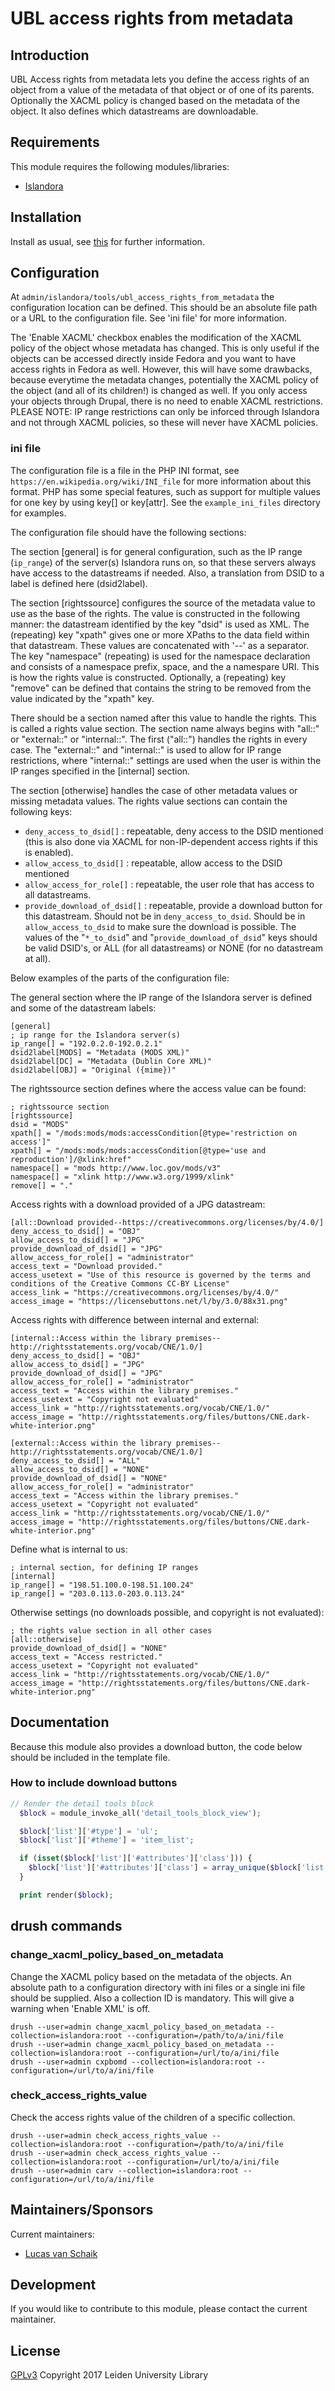 # UBL access rights from metadata

## Introduction

UBL Access rights from metadata lets you define the access rights of an object from a value of the metadata of that object or of one of its parents.
Optionally the XACML policy is changed based on the metadata of the object.
It also defines which datastreams are downloadable.

## Requirements

This module requires the following modules/libraries:

* [Islandora](https://github.com/islandora/islandora)

## Installation
 
Install as usual, see [this](https://drupal.org/documentation/install/modules-themes/modules-7) for further information.

## Configuration

At `admin/islandora/tools/ubl_access_rights_from_metadata` the configuration location can be defined. This should be an absolute file path
or a URL to the configuration file. See 'ini file' for more information.

The 'Enable XACML' checkbox enables the modification of the XACML policy of the object whose metadata has changed. This is only useful if the
objects can be accessed directly inside Fedora and you want to have access rights in Fedora as well. However, this will have some drawbacks,
because everytime the metadata changes, potentially the XACML policy of the object (and all of its children!) is changed as well.
If you only access your objects through Drupal, there is no need to enable XACML restrictions.
PLEASE NOTE: IP range restrictions can only be inforced through Islandora and not through XACML policies, so these will never have XACML policies.

### ini file

The configuration file is a file in the PHP INI format, see `https://en.wikipedia.org/wiki/INI_file`
for more information about this format. PHP has some special features, such as support for multiple values for one key by using key[] or key[attr].
See the `example_ini_files` directory for examples.

The configuration file should have the following sections:

The section [general] is for general configuration, such as the IP range (`ip_range`) of the server(s) Islandora runs on, so that
these servers always have access to the datastreams if needed. Also, a translation from DSID to a label is defined here (dsid2label).

The section [rightssource] configures the source of the metadata value to use as the base of the rights.
The value is constructed in the following manner: the datastream identified by the key "dsid" is used as XML. The (repeating)
key "xpath" gives one or more XPaths to the data field within that datastream. These values are concatenated with '--' as a
separator. The key "namespace" (repeating) is used for the namespace declaration and consists of a namespace prefix, space,
and the a namespare URI. This is how the rights value is constructed.
Optionally, a (repeating) key "remove" can be defined that contains the string to be removed from the value indicated by the "xpath" key.

There should be a section named after this value to handle the rights. This is called a rights value section.
The section name always begins with "all::" or  "external::" or "internal::". The first ("all::") handles the rights in every
case. The "external::" and "internal::" is used to allow for IP range restrictions, where "internal::" settings are used when
the user is within the IP ranges specified in the [internal] section.

The section [otherwise] handles the case of other metadata values or missing metadata values.
The rights value sections can contain the following keys:
 - `deny_access_to_dsid[]` : repeatable, deny access to the DSID mentioned (this is also done via XACML for non-IP-dependent access rights if this is enabled).
 - `allow_access_to_dsid[]` : repeatable, allow access to the DSID mentioned
 - `allow_access_for_role[]` : repeatable, the user role that has access to all datastreams.
 - `provide_download_of_dsid[]` : repeatable, provide a download button for this datastream. Should not be in `deny_access_to_dsid`. Should be in `allow_access_to_dsid` to make sure the download is possible.
The values of the "`*_to_dsid`" and "`provide_download_of_dsid`" keys should be valid DSID's, or ALL (for all datastreams) or NONE (for no datastream at all).

Below examples of the parts of the configuration file:

The general section where the IP range of the Islandora server is defined and some of the datastream labels:

```
[general]
; ip range for the Islandora server(s)
ip_range[] = "192.0.2.0-192.0.2.1"
dsid2label[MODS] = "Metadata (MODS XML)"
dsid2label[DC] = "Metadata (Dublin Core XML)"
dsid2label[OBJ] = "Original ({mime})"
```


The rightssource section defines where the access value can be found:

```
; rightssource section
[rightssource]
dsid = "MODS"
xpath[] = "/mods:mods/mods:accessCondition[@type='restriction on access']"
xpath[] = "/mods:mods/mods:accessCondition[@type='use and reproduction']/@xlink:href"
namespace[] = "mods http://www.loc.gov/mods/v3"
namespace[] = "xlink http://www.w3.org/1999/xlink"
remove[] = "."
```

Access rights with a download provided of a JPG datastream:

```
[all::Download provided--https://creativecommons.org/licenses/by/4.0/]
deny_access_to_dsid[] = "OBJ"
allow_access_to_dsid[] = "JPG"
provide_download_of_dsid[] = "JPG"
allow_access_for_role[] = "administrator"
access_text = "Download provided."
access_usetext = "Use of this resource is governed by the terms and conditions of the Creative Commons CC-BY License"
access_link = "https://creativecommons.org/licenses/by/4.0/"
access_image = "https://licensebuttons.net/l/by/3.0/88x31.png"
```

Access rights with difference between internal and external:

```
[internal::Access within the library premises--http://rightsstatements.org/vocab/CNE/1.0/]
deny_access_to_dsid[] = "OBJ"
allow_access_to_dsid[] = "JPG"
provide_download_of_dsid[] = "JPG"
allow_access_for_role[] = "administrator"
access_text = "Access within the library premises."
access_usetext = "Copyright not evaluated"
access_link = "http://rightsstatements.org/vocab/CNE/1.0/"
access_image = "http://rightsstatements.org/files/buttons/CNE.dark-white-interior.png"

[external::Access within the library premises--http://rightsstatements.org/vocab/CNE/1.0/]
deny_access_to_dsid[] = "ALL"
allow_access_to_dsid[] = "NONE"
provide_download_of_dsid[] = "NONE"
allow_access_for_role[] = "administrator"
access_text = "Access within the library premises."
access_usetext = "Copyright not evaluated"
access_link = "http://rightsstatements.org/vocab/CNE/1.0/"
access_image = "http://rightsstatements.org/files/buttons/CNE.dark-white-interior.png"
```

Define what is internal to us:

```
; internal section, for defining IP ranges
[internal]
ip_range[] = "198.51.100.0-198.51.100.24"
ip_range[] = "203.0.113.0-203.0.113.24"
```

Otherwise settings (no downloads possible, and copyright is not evaluated):

```
; the rights value section in all other cases
[all::otherwise]
provide_download_of_dsid[] = "NONE"
access_text = "Access restricted."
access_usetext = "Copyright not evaluated"
access_link = "http://rightsstatements.org/vocab/CNE/1.0/"
access_image = "http://rightsstatements.org/files/buttons/CNE.dark-white-interior.png"
```

## Documentation

Because this module also provides a download button, the code below should be included in the template file.

### How to include download buttons

```php
// Render the detail tools block
  $block = module_invoke_all('detail_tools_block_view');

  $block['list']['#type'] = 'ul';
  $block['list']['#theme'] = 'item_list';

  if (isset($block['list']['#attributes']['class'])) {
    $block['list']['#attributes']['class'] = array_unique($block['list']['#attributes']['class']);
  }

  print render($block);

```

## drush commands

### change\_xacml\_policy\_based\_on\_metadata

Change the XACML policy based on the metadata of the objects. An absolute path to a configuration directory with ini files or a single ini file should be supplied. Also a collection ID is mandatory.
This will give a warning when 'Enable XML' is off.

```
drush --user=admin change_xacml_policy_based_on_metadata --collection=islandora:root --configuration=/path/to/a/ini/file
drush --user=admin change_xacml_policy_based_on_metadata --collection=islandora:root --configuration=/url/to/a/ini/file
drush --user=admin cxpbomd --collection=islandora:root --configuration=/url/to/a/ini/file
```

### check\_access\_rights\_value

Check the access rights value of the children of a specific collection.

```
drush --user=admin check_access_rights_value --collection=islandora:root --configuration=/path/to/a/ini/file
drush --user=admin check_access_rights_value --collection=islandora:root --configuration=/url/to/a/ini/file
drush --user=admin carv --collection=islandora:root --configuration=/url/to/a/ini/file
```


## Maintainers/Sponsors

Current maintainers:

* [Lucas van Schaik](https://github.com/lucasvanschaik)

## Development

If you would like to contribute to this module, please contact the current maintainer.


## License

[GPLv3](LICENSE.txt)
Copyright 2017 Leiden University Library

